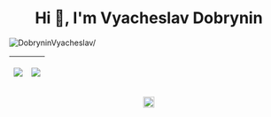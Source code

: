 <!--
**DobryninVyacheslav/DobryninVyacheslav** is a ✨ _special_ ✨ repository because its `README.md` (this file) appears on your GitHub profile.

Here are some ideas to get you started:

- 🔭 I’m currently working on ...
- 🌱 I’m currently learning ...
- 👯 I’m looking to collaborate on ...
- 🤔 I’m looking for help with ...
- 💬 Ask me about ...
- 📫 How to reach me: ...
- 😄 Pronouns: ...
- ⚡ Fun fact: ...
-->

<h1 align="center">Hi 👋, I'm Vyacheslav Dobrynin</h1>
<p align="left"> <img src=https://komarev.com/ghpvc/?username=DobryninVyacheslav alt=DobryninVyacheslav/> </p>

| <p align="center"><img src="https://github-readme-stats.vercel.app/api?username=DobryninVyacheslav&count_private=true&include_all_commits=true&hide_border=true"/></p> | <p align="center"><img src="https://github-readme-stats.vercel.app/api/top-langs/?username=DobryninVyacheslav&layout=compact&hide_border=true"/></p> |
| ------------- | ------------- |

<p align="center">
<a href=https://www.linkedin.com/in/vyacheslav-dobrynin-5a7891196 target="blank"><img align="center" src=https://cdn.jsdelivr.net/npm/simple-icons@3.0.1/icons/linkedin.svg alt="vyacheslav-dobrynin-5a7891196" height="20" width="20" /></a>
</p>
